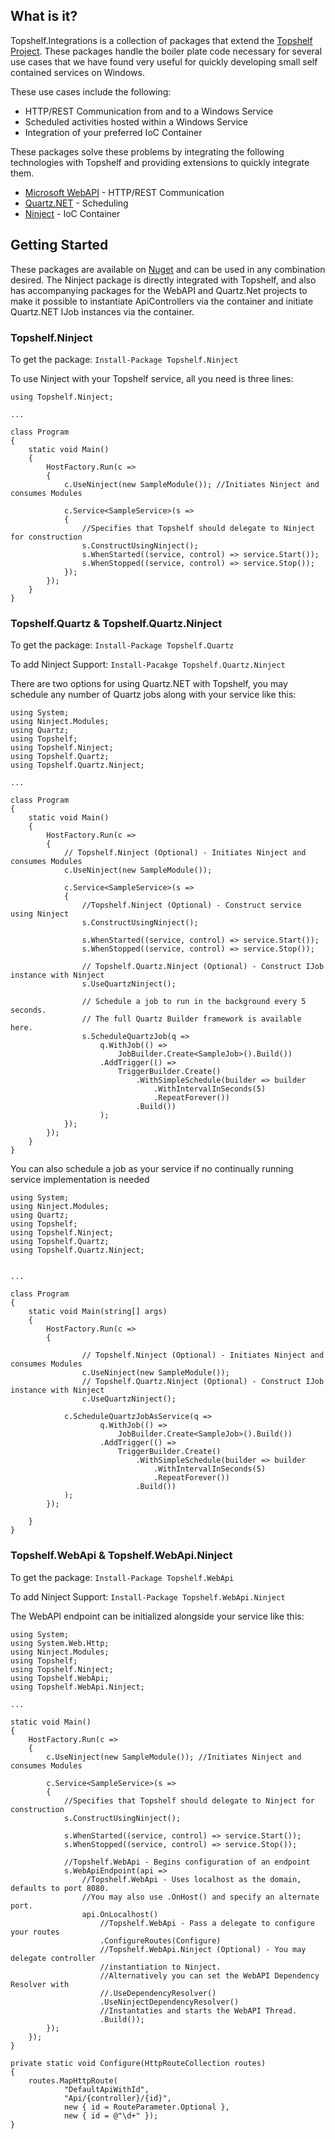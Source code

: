 ## What is it?
Topshelf.Integrations is a collection of packages that extend the [Topshelf Project](http://topshelf-project.com). These packages handle the boiler plate code necessary for several use cases that we have found very useful for quickly developing small self contained services on Windows.

These use cases include the following:

*	HTTP/REST Communication from and to a Windows Service
*	Scheduled activities hosted within a Windows Service
*	Integration of your preferred IoC Container

These packages solve these problems by integrating the following technologies with Topshelf and providing extensions to quickly integrate them.

*	[Microsoft WebAPI](http://www.asp.net/web-api) - HTTP/REST Communication
*	[Quartz.NET](http://quartznet.sourceforge.net/) - Scheduling
*	[Ninject](http://www.ninject.org/) - IoC Container

## Getting Started

These packages are available on [Nuget](http://nuget.org/) and can be used in any combination desired. The Ninject package is directly integrated with Topshelf, and also has accompanying packages for the WebAPI and Quartz.Net projects to make it possible to instantiate ApiControllers via the container and initiate Quartz.NET IJob instances via the container.

### Topshelf.Ninject

To get the package: `Install-Package Topshelf.Ninject`

To use Ninject with your Topshelf service, all you need is three lines:

	using Topshelf.Ninject;

	...

    class Program
    {
        static void Main()
        {
            HostFactory.Run(c =>
            {
                c.UseNinject(new SampleModule()); //Initiates Ninject and consumes Modules

                c.Service<SampleService>(s =>
                {
                    //Specifies that Topshelf should delegate to Ninject for construction
                    s.ConstructUsingNinject(); 
                    s.WhenStarted((service, control) => service.Start());
                    s.WhenStopped((service, control) => service.Stop());
                });
            });
        }
    }

### Topshelf.Quartz & Topshelf.Quartz.Ninject

To get the package: `Install-Package Topshelf.Quartz`

To add Ninject Support: `Install-Pacakge Topshelf.Quartz.Ninject`

There are two options for using Quartz.NET with Topshelf, you may schedule any number of Quartz jobs along with your service like this:

	using System;
	using Ninject.Modules;
	using Quartz;
	using Topshelf;
	using Topshelf.Ninject;
	using Topshelf.Quartz;
	using Topshelf.Quartz.Ninject;

	...

	class Program
    {
        static void Main()
        {
            HostFactory.Run(c =>
            {
            	// Topshelf.Ninject (Optional) - Initiates Ninject and consumes Modules
                c.UseNinject(new SampleModule());

                c.Service<SampleService>(s =>
                {
                    //Topshelf.Ninject (Optional) - Construct service using Ninject
                    s.ConstructUsingNinject();

                    s.WhenStarted((service, control) => service.Start());
                    s.WhenStopped((service, control) => service.Stop());

                    // Topshelf.Quartz.Ninject (Optional) - Construct IJob instance with Ninject
                    s.UseQuartzNinject(); 

                    // Schedule a job to run in the background every 5 seconds.
                    // The full Quartz Builder framework is available here.
                    s.ScheduleQuartzJob(q =>
                        q.WithJob(() =>
                            JobBuilder.Create<SampleJob>().Build())
                        .AddTrigger(() =>
                            TriggerBuilder.Create()
	                            .WithSimpleSchedule(builder => builder
		                            .WithIntervalInSeconds(5)
		                            .RepeatForever())
	                            .Build())
                        );
                });
            });
        }
    }

You can also schedule a job as your service if no continually running service implementation is needed

    using System;
    using Ninject.Modules;
    using Quartz;
    using Topshelf;
    using Topshelf.Ninject;
    using Topshelf.Quartz;
    using Topshelf.Quartz.Ninject;


    ...

    class Program
    {
        static void Main(string[] args)
        {
            HostFactory.Run(c =>
            {

                    // Topshelf.Ninject (Optional) - Initiates Ninject and consumes Modules
                    c.UseNinject(new SampleModule());
                    // Topshelf.Quartz.Ninject (Optional) - Construct IJob instance with Ninject
                    c.UseQuartzNinject();

                c.ScheduleQuartzJobAsService(q =>
                        q.WithJob(() =>
                            JobBuilder.Create<SampleJob>().Build())
                        .AddTrigger(() =>
                            TriggerBuilder.Create()
                                .WithSimpleSchedule(builder => builder
                                    .WithIntervalInSeconds(5)
                                    .RepeatForever())
                                .Build())
                );
            });

        }
    }

### Topshelf.WebApi & Topshelf.WebApi.Ninject

To get the package: `Install-Package Topshelf.WebApi`

To add Ninject Support: `Install-Package Topshelf.WebApi.Ninject`

The WebAPI endpoint can be initialized alongside your service like this:

    using System;
    using System.Web.Http;
    using Ninject.Modules;
    using Topshelf;
    using Topshelf.Ninject;
    using Topshelf.WebApi;
    using Topshelf.WebApi.Ninject;

    ...

    static void Main()
    {
        HostFactory.Run(c =>
        {
            c.UseNinject(new SampleModule()); //Initiates Ninject and consumes Modules

            c.Service<SampleService>(s =>
            {
                //Specifies that Topshelf should delegate to Ninject for construction
                s.ConstructUsingNinject();

                s.WhenStarted((service, control) => service.Start());
                s.WhenStopped((service, control) => service.Stop());

                //Topshelf.WebApi - Begins configuration of an endpoint
                s.WebApiEndpoint(api => 
                    //Topshelf.WebApi - Uses localhost as the domain, defaults to port 8080.
                    //You may also use .OnHost() and specify an alternate port.
                    api.OnLocalhost()
                        //Topshelf.WebApi - Pass a delegate to configure your routes
                        .ConfigureRoutes(Configure)
                        //Topshelf.WebApi.Ninject (Optional) - You may delegate controller 
                        //instantiation to Ninject.
                        //Alternatively you can set the WebAPI Dependency Resolver with
                        //.UseDependencyResolver()
                        .UseNinjectDependencyResolver()
                        //Instantaties and starts the WebAPI Thread.
                        .Build());
            });
        });
    }

    private static void Configure(HttpRouteCollection routes)
    {
        routes.MapHttpRoute(
                "DefaultApiWithId", 
                "Api/{controller}/{id}", 
                new { id = RouteParameter.Optional }, 
                new { id = @"\d+" });
    }
